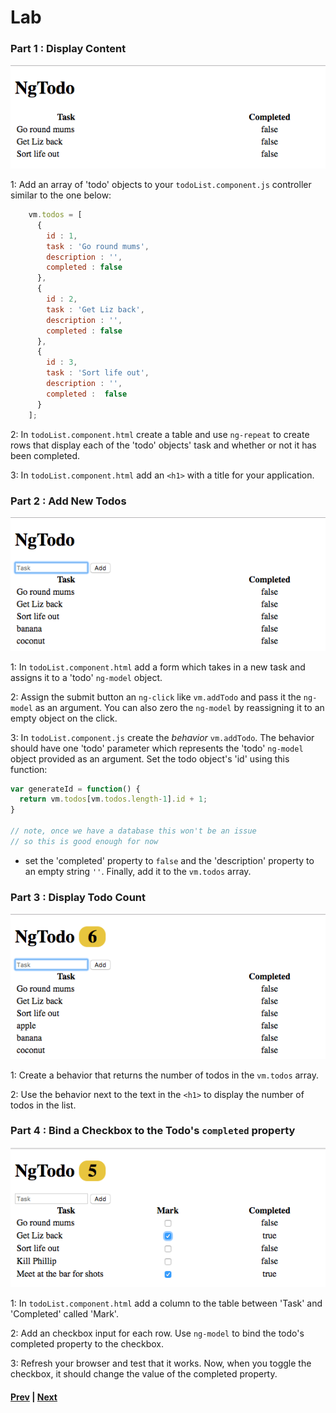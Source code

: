 # Lab

### Part 1 : Display Content

![Part 1](../imgs/ch3-lab-part-1.png)

1: Add an array of 'todo' objects to your `todoList.component.js` controller similar to the one below:

```js
    vm.todos = [
      {
        id : 1,
        task : 'Go round mums',
        description : '',
        completed : false
      },
      {
        id : 2,
        task : 'Get Liz back',
        description : '',
        completed : false
      },
      {
        id : 3,
        task : 'Sort life out',
        description : '',
        completed :  false
      }
    ];
```

2: In `todoList.component.html` create a table and use `ng-repeat` to create rows that display each of the 'todo' objects' task and whether or not it has been completed.

3: In `todoList.component.html` add an `<h1>` with a title for your application.

### Part 2 : Add New Todos

![Part 2](../imgs/ch3-lab-part-2.png)

1: In `todoList.component.html` add a form which takes in a new task and assigns it to a 'todo' `ng-model` object.

2: Assign the submit button an `ng-click` like `vm.addTodo` and pass it the `ng-model` as an argument. You can also zero the `ng-model` by reassigning it to an empty object on the click.

3: In `todoList.component.js` create the *behavior* `vm.addTodo`. The behavior should have one 'todo' parameter which represents the 'todo' `ng-model` object provided as an argument. Set the todo object's 'id' using this function:

```js
var generateId = function() {
  return vm.todos[vm.todos.length-1].id + 1;
}

// note, once we have a database this won't be an issue 
// so this is good enough for now
```

* set the 'completed' property to `false` and the 'description' property to an empty string `''`. Finally, add it to the `vm.todos` array. 

### Part 3 : Display Todo Count

![Part 3](../imgs/ch3-lab-part-3.png)

1: Create a behavior that returns the number of todos in the `vm.todos` array.

2: Use the behavior next to the text in the `<h1>` to display the number of todos in the list.

### Part 4 : Bind a Checkbox to the Todo's `completed` property

![Part 4](../imgs/ch3-lab-part-4.png)

1: In `todoList.component.html` add a column to the table between 'Task' and 'Completed' called 'Mark'. 

2: Add an checkbox input for each row. Use `ng-model` to bind the todo's completed property to the checkbox.

3: Refresh your browser and test that it works. Now, when you toggle the checkbox, it should change the value of the completed property.

#### [Prev](angular-copy.md) | [Next](../ch4-more-component-practice/README.md)
